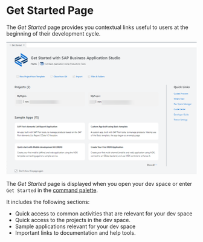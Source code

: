 <!-- loio28f418e485e54eda828bb0ce0572dbff -->

# Get Started Page

The *Get Started* page provides you contextual links useful to users at the beginning of their development cycle.

![Screenshot of the Get Started page](images/get_started_628bb6a.png)

The *Get Started* page is displayed when you open your dev space or enter `Get Started` in the [command palette](https://help.sap.com/products/SAP%20Business%20Application%20Studio/9d1db9835307451daa8c930fbd9ab264/78788bf69e7c4834a2d3411b10c5d84a.html?version=Cloud).

It includes the following sections:

-   Quick access to common activities that are relevant for your dev space
-   Quick access to the projects in the dev space.
-   Sample applications relevant for your dev space
-   Important links to documentation and help tools.

